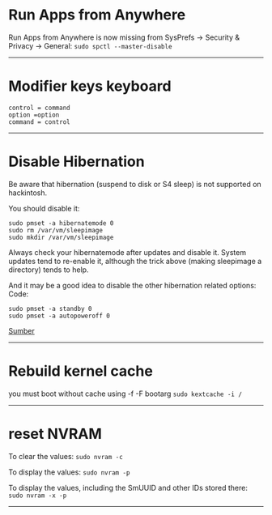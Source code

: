 # Run Apps from Anywhere 

Run Apps from Anywhere is now missing from SysPrefs -> Security & Privacy -> General:
`sudo spctl --master-disable`

---

# Modifier keys keyboard

```
control = command
option =option
command = control
```

---

# Disable Hibernation

Be aware that hibernation (suspend to disk or S4 sleep) is not supported on hackintosh.

You should disable it:
```
sudo pmset -a hibernatemode 0
sudo rm /var/vm/sleepimage
sudo mkdir /var/vm/sleepimage
```
Always check your hibernatemode after updates and disable it. System updates tend to re-enable it, although the trick above (making sleepimage a directory) tends to help.

And it may be a good idea to disable the other hibernation related options:
Code:
```
sudo pmset -a standby 0
sudo pmset -a autopoweroff 0
```

[Sumber](https://www.tonymacx86.com/threads/guide-native-power-management-for-laptops.175801/)

---

# Rebuild kernel cache

you must boot without cache using -f -F bootarg
`sudo kextcache -i /`

---

# reset NVRAM

To clear the values:
`sudo nvram -c`

To display the values:
`sudo nvram -p`

To display the values, including the SmUUID and other IDs stored there:
`sudo nvram -x -p`

---
